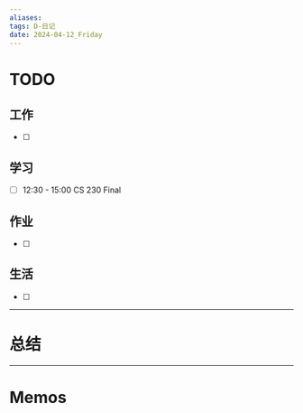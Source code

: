 ```yaml
---
aliases:
tags: D-日记
date: 2024-04-12_Friday
---
```

# TODO

## 工作

- [ ] 
## 学习

- [ ] 12:30 - 15:00 CS 230 Final
## 作业

- [ ] 
## 生活

- [ ] 
*** 
# 总结



----------------------
# Memos


